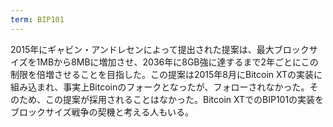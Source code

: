 ```yaml
---
term: BIP101
---
```

2015年にギャビン・アンドレセンによって提出された提案は、最大ブロックサイズを1MBから8MBに増加させ、2036年に8GB強に達するまで2年ごとにこの制限を倍増させることを目指した。この提案は2015年8月にBitcoin XTの実装に組み込まれ、事実上Bitcoinのフォークとなったが、フォローされなかった。そのため、この提案が採用されることはなかった。Bitcoin XTでのBIP101の実装をブロックサイズ戦争の契機と考える人もいる。